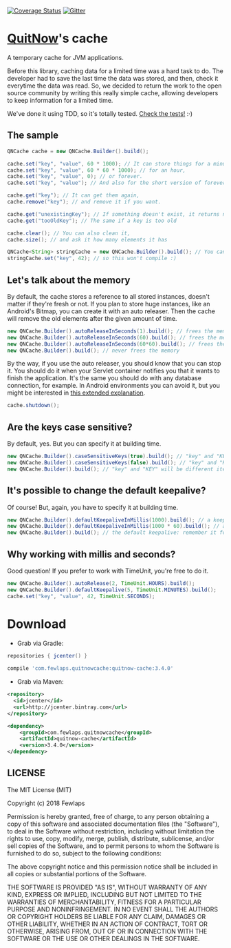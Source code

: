 [![Coverage Status](https://coveralls.io/repos/Fewlaps/quitnow-cache/badge.svg?branch=master&service=github)](https://coveralls.io/github/Fewlaps/quitnow-cache?branch=master)
[![Gitter](https://badges.gitter.im/Join%20Chat.svg)](https://gitter.im/Fewlaps/quitnow-cache?utm_source=badge&utm_medium=badge&utm_campaign=pr-badge)

# [QuitNow](http://quitnowapp.com)'s cache
A temporary cache for JVM applications.

Before this library, caching data for a limited time was a hard task to do. The developer had to save the last time the data was stored, and then, check it everytime the data was read. So, we decided to return the work to the open source community by writing this really simple cache, allowing developers to keep information for a limited time.

We've done it using TDD, so it's totally tested. [Check the tests!](https://github.com/Fewlaps/quitnow-cache/tree/master/src/test/java/com/fewlaps/quitnowcache) :·)

The sample
----------

```java
QNCache cache = new QNCache.Builder().build();

cache.set("key", "value", 60 * 1000); // It can store things for a minute,
cache.set("key", "value", 60 * 60 * 1000); // for an hour,
cache.set("key", "value", 0); // or forever.
cache.set("key", "value"); // And also for the short version of forever.

cache.get("key"); // It can get them again,
cache.remove("key"); // and remove it if you want.

cache.get("unexistingKey"); // If something doesn't exist, it returns null
cache.get("tooOldKey"); // The same if a key is too old

cache.clear(); // You can also clean it,
cache.size(); // and ask it how many elements it has

QNCache<String> stringCache = new QNCache.Builder().build(); // You can also make it typesafe
stringCache.set("key", 42); // so this won't compile :)
```

Let's talk about the memory
---------------------------
By default, the cache stores a reference to all stored instances, doesn't matter if they're fresh or not. If you plan to store huge instances, like an Android's Bitmap, you can create it with an auto releaser. Then the cache will remove the old elements after the given amount of time.

```java
new QNCache.Builder().autoReleaseInSeconds(1).build(); // frees the memory every second
new QNCache.Builder().autoReleaseInSeconds(60).build(); // frees the memory every minute
new QNCache.Builder().autoReleaseInSeconds(60*60).build(); // frees the memory every hour
new QNCache.Builder().build(); // never frees the memory

```

By the way, if you use the auto releaser, you should know that you can stop it. You should do it when your Servlet container notifies you that it wants to finish the application. It's the same you should do with any database connection, for example. In Android environments you can avoid it, but you might be interested in [this extended explanation](https://github.com/Fewlaps/quitnow-cache/releases/tag/v3.2.0).

```java
cache.shutdown();
```

Are the keys case sensitive?
---------------------------
By default, yes. But you can specify it at building time.

```java
new QNCache.Builder().caseSensitiveKeys(true).build(); // "key" and "KEY" will be different items
new QNCache.Builder().caseSensitiveKeys(false).build(); // "key" and "KEY" will be the same
new QNCache.Builder().build(); // "key" and "KEY" will be different items
```

It's possible to change the default keepalive?
---------------------------
Of course! But, again, you have to specify it at building time.

```java
new QNCache.Builder().defaultKeepaliveInMillis(1000).build(); // a keepalive of one second
new QNCache.Builder().defaultKeepaliveInMillis(1000 * 60).build(); // a keepalive of one minute
new QNCache.Builder().build(); // the default keepalive: remember it forever!
```

Why working with millis and seconds?
---------------------------
Good question! If you prefer to work with TimeUnit, you're free to do it.

```java
new QNCache.Builder().autoRelease(2, TimeUnit.HOURS).build();
new QNCache.Builder().defaultKeepalive(5, TimeUnit.MINUTES).build();
cache.set("key", "value", 42, TimeUnit.SECONDS);
```

# Download

* Grab via Gradle:
```groovy
repositories { jcenter() }
    
compile 'com.fewlaps.quitnowcache:quitnow-cache:3.4.0'
```
* Grab via Maven:
```xml
<repository>
  <id>jcenter</id>
  <url>http://jcenter.bintray.com</url>
</repository>

<dependency>
    <groupId>com.fewlaps.quitnowcache</groupId>
    <artifactId>quitnow-cache</artifactId>
    <version>3.4.0</version>
</dependency>
```


## LICENSE ##

The MIT License (MIT)

Copyright (c) 2018 Fewlaps

Permission is hereby granted, free of charge, to any person obtaining a copy
of this software and associated documentation files (the "Software"), to deal
in the Software without restriction, including without limitation the rights
to use, copy, modify, merge, publish, distribute, sublicense, and/or sell
copies of the Software, and to permit persons to whom the Software is
furnished to do so, subject to the following conditions:

The above copyright notice and this permission notice shall be included in all
copies or substantial portions of the Software.

THE SOFTWARE IS PROVIDED "AS IS", WITHOUT WARRANTY OF ANY KIND, EXPRESS OR
IMPLIED, INCLUDING BUT NOT LIMITED TO THE WARRANTIES OF MERCHANTABILITY,
FITNESS FOR A PARTICULAR PURPOSE AND NONINFRINGEMENT. IN NO EVENT SHALL THE
AUTHORS OR COPYRIGHT HOLDERS BE LIABLE FOR ANY CLAIM, DAMAGES OR OTHER
LIABILITY, WHETHER IN AN ACTION OF CONTRACT, TORT OR OTHERWISE, ARISING FROM,
OUT OF OR IN CONNECTION WITH THE SOFTWARE OR THE USE OR OTHER DEALINGS IN THE
SOFTWARE.
